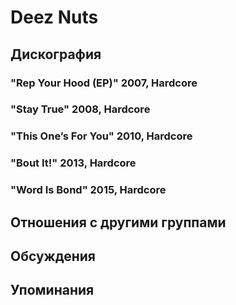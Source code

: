 # Deez Nuts



## Дискография

### "Rep Your Hood (EP)" 2007, Hardcore



### "Stay True" 2008, Hardcore



### "This One’s For You" 2010, Hardcore



### "Bout It!" 2013, Hardcore



### "Word Is Bond" 2015, Hardcore




## Отношения с другими группами


## Обсуждения


## Упоминания

